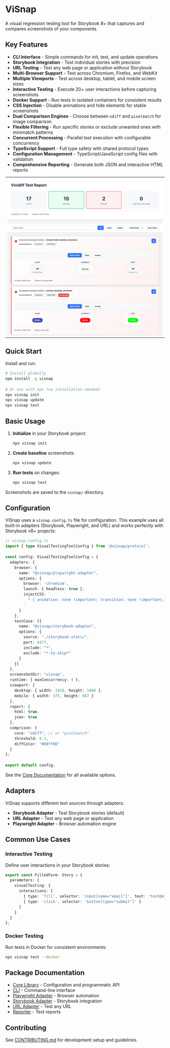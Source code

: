 # ViSnap

A visual regression testing tool for Storybook 8+ that captures and compares screenshots of your components.

## Key Features

- **CLI Interface** - Simple commands for init, test, and update operations
- **Storybook Integration** - Test individual stories with precision
- **URL Testing** - Test any web page or application without Storybook
- **Multi-Browser Support** - Test across Chromium, Firefox, and WebKit
- **Multiple Viewports** - Test across desktop, tablet, and mobile screen sizes
- **Interactive Testing** - Execute 20+ user interactions before capturing screenshots
- **Docker Support** - Run tests in isolated containers for consistent results
- **CSS Injection** - Disable animations and hide elements for stable screenshots
- **Dual Comparison Engines** - Choose between `odiff` and `pixelmatch` for image comparison
- **Flexible Filtering** - Run specific stories or exclude unwanted ones with minimatch patterns
- **Concurrent Processing** - Parallel test execution with configurable concurrency
- **TypeScript Support** - Full type safety with shared protocol types
- **Configuration Management** - TypeScript/JavaScript config files with validation
- **Comprehensive Reporting** - Generate both JSON and interactive HTML reports

<table align="center">
  <tr>
    <td align="center">
      <img src="./html-report.png" alt="ViSnap HTML Report Screenshot" width="600" />
    </td>
  </tr>
</table>

## Quick Start

Install and run:

```bash
# Install globally
npm install -g visnap

# Or use with npx (no installation needed)
npx visnap init
npx visnap update
npx visnap test
```

## Basic Usage

1. **Initialize** in your Storybook project:
   ```bash
   npx visnap init
   ```

2. **Create baseline** screenshots:
   ```bash
   npx visnap update
   ```

3. **Run tests** on changes:
   ```bash
   npx visnap test
   ```

Screenshots are saved to the `visnap/` directory.

## Configuration

ViSnap uses a `visnap.config.ts` file for configuration. This example uses all built-in adapters (Storybook, Playwright, and URL) and works perfectly with Storybook v8+ projects:

```typescript
// visnap.config.ts
import { type VisualTestingToolConfig } from '@visnap/protocol';

const config: VisualTestingToolConfig = {
  adapters: {
    browser: {
      name: "@visnap/playwright-adapter",
      options: { 
        browser: 'chromium',
        launch: { headless: true },
        injectCSS: `
          * { animation: none !important; transition: none !important; }
        `
      }
    },
    testCase: [{
      name: "@visnap/storybook-adapter",
      options: {
        source: "./storybook-static",
        port: 4477,
        include: "*",
        exclude: "*-to-skip*"
      }
    }]
  },
  screenshotDir: "visnap",
  runtime: { maxConcurrency: 4 },
  viewport: {
    desktop: { width: 1920, height: 1080 },
    mobile: { width: 375, height: 667 }
  },
  report: {
    html: true,
    json: true
  },
  comprison: {
    core: "odiff", // or "pixelmatch"
    threshold: 0.1,
    diffColor: "#00ff00"
  }
};

export default config;
```

See the [Core Documentation](./packages/core/README.md) for all available options.

## Adapters

ViSnap supports different test sources through adapters:

- **Storybook Adapter** - Test Storybook stories (default)
- **URL Adapter** - Test any web page or application
- **Playwright Adapter** - Browser automation engine

## Common Use Cases

### Interactive Testing

Define user interactions in your Storybook stories:

```typescript
export const FilledForm: Story = {
  parameters: {
    visualTesting: {
      interactions: [
        { type: 'fill', selector: 'input[name="email"]', text: 'test@example.com' },
        { type: 'click', selector: 'button[type="submit"]' }
      ]
    }
  }
};
```

### Docker Testing

Run tests in Docker for consistent environments:

```bash
npx visnap test --docker
```

## Package Documentation

- [Core Library](./packages/core/README.md) - Configuration and programmatic API
- [CLI](./packages/cli/README.md) - Command-line interface
- [Playwright Adapter](./packages/playwright-adapter/README.md) - Browser automation
- [Storybook Adapter](./packages/storybook-adapter/README.md) - Storybook integration
- [URL Adapter](./packages/url-adapter/README.md) - Test any URL
- [Reporter](./packages/reporter/README.md) - Test reports

## Contributing

See [CONTRIBUTING.md](./CONTRIBUTING.md) for development setup and guidelines.
